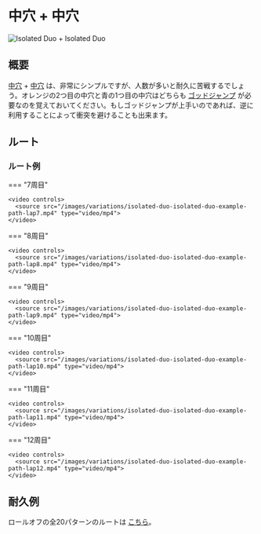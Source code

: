 # 中穴 + 中穴

![Isolated Duo + Isolated Duo](../images/variations/isolated-duo-isolated-duo.jpg)

## 概要

[中穴](../rolls/isolated-duo.md#orange) + [中穴](../rolls/isolated-duo.md#blue) は、非常にシンプルですが、人数が多いと耐久に苦戦するでしょう。オレンジの2つ目の中穴と青の1つ目の中穴はどちらも [ゴッドジャンプ](../advanced/isolated-duo-god-jumps.md) が必要なのを覚えておいてください。もしゴッドジャンプが上手いのであれば、逆に利用することによって衝突を避けることも出来ます。

## ルート

### ルート例

=== "7周目"

    <video controls>
      <source src="/images/variations/isolated-duo-isolated-duo-example-path-lap7.mp4" type="video/mp4">
    </video>

=== "8周目"

    <video controls>
      <source src="/images/variations/isolated-duo-isolated-duo-example-path-lap8.mp4" type="video/mp4">
    </video>

=== "9周目"

    <video controls>
      <source src="/images/variations/isolated-duo-isolated-duo-example-path-lap9.mp4" type="video/mp4">
    </video>

=== "10周目"

    <video controls>
      <source src="/images/variations/isolated-duo-isolated-duo-example-path-lap10.mp4" type="video/mp4">
    </video>

=== "11周目"

    <video controls>
      <source src="/images/variations/isolated-duo-isolated-duo-example-path-lap11.mp4" type="video/mp4">
    </video>

=== "12周目"

    <video controls>
      <source src="/images/variations/isolated-duo-isolated-duo-example-path-lap12.mp4" type="video/mp4">
    </video>

## 耐久例

ロールオフの全20パターンのルートは [こちら](https://www.youtube.com/playlist?list=PLG_QNSp9ZgJLWYSNl4vY26VJCZeOQHO1F)。
